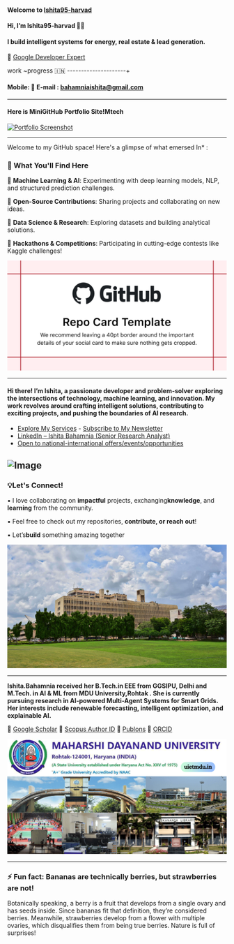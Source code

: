 
    
#### Welcome to [Ishita95-harvad](https://github.com/Ishita95-harvad)
  
   #### Hi, I’m Ishita95-harvad 🎀🎀
 #### I build intelligent systems for energy, real estate & lead generation.  
 🎈 [Google Developer Expert](https://g.dev/ishitabahammnia) 
 
 work ~progress 🇮🇳 ---------------------+
 
#### Mobile: 📱 E-mail : bahamniaishita@gmail.com
----------------------
 #### Here is MiniGitHub Portfolio Site!Mtech

[![Portfolio Screenshot](https://github.com/Ishita95-harvard/Ishita95-harvard/blob/main/images/portfolio-screenshot.jpg?raw=true)](https://ishita95-harvard.github.io/)

-----------

Welcome to my GitHub space! Here's a glimpse of what emersed In* :
   
 ### 🌟 What You'll Find Here 
 
🔹 **Machine Learning & AI**: Experimenting with deep learning models, NLP, and structured prediction challenges.

🔹 **Open-Source Contributions**: Sharing projects and collaborating on new ideas.

🔹 **Data Science & Research**: Exploring datasets and building analytical solutions.

🔹 **Hackathons & Competitions**: Participating in cutting-edge contests like Kaggle challenges!

![GitHub Photo](https://github.com/Ishita95-harvad/Ishita95-harvad/blob/main/repository-open-graph-template.png)

 ---
    
#### Hi there! I’m Ishita, a passionate developer and problem-solver exploring the intersections of technology, machine learning, and innovation. My work revolves around crafting intelligent solutions, contributing to exciting projects, and pushing the boundaries of AI research.
  
 -  [Explore My Services](https://www.linkedin.com/services/page/942495333429368567/) - [Subscribe to My Newsletter](https://www.linkedin.com/newsletters/ishita-bahamnia-7269213550366089216/)
-  [LinkedIn – Ishita Bahamnia (Senior Research Analyst)](https://www.linkedin.com/in/-ishitabahamnia-seniorresearchanalyst)
-  [Open to national-international offers/events/opportunities](https://www.india.gov.in/)


![Image](https://trinitylifesciences.com/wp-content/uploads/2023/06/AIML-101-web.jpg)
-------------

### 💡Let's Connect!

 ▪ I love collaborating on **impactful** projects, exchanging**knowledge**, and **learning** from the community.

▪ Feel free to check out my repositories, **contribute, or reach out**!

▪ Let’s**build** something amazing together

![WE0wez](https://github.com/Ishita95-harvad/Ishita95-harvad/blob/main/WE0wez.jpg?raw=true)




-----------------------------------------------------------------------------------------------------------------------

**Ishita.Bahamnia received her B.Tech.in EEE from GGSIPU, Delhi and M.Tech. in AI & ML  from MDU University,Rohtak . She is currently pursuing research in AI-powered Multi-Agent Systems for Smart Grids. Her interests include renewable forecasting, intelligent optimization, and explainable AI.**

🔗 [Google Scholar](https://scholar.google.com/citations?view_op=new_profile&hl=id) 🔗 [Scopus Author ID](https://www.scopus.com/authid/detail.uri?authorId=XXXXXX)  🔗 [Publons](https://www.webofscience.com/wos/author/record/NUQ-4268-2025)  🔗 [ORCID](https://orcid.org/0009-0006-6433-0895)


![Maharshi Dayanand University Campus](https://github.com/Ishita95-harvad/Ishita95-harvad/blob/main/Maharishi-Dayanand-University-SAVE-1.png)

--------

### ⚡ Fun fact: Bananas are technically berries, but strawberries are not!
Botanically speaking, a berry is a fruit that develops from a single ovary and has seeds inside. Since bananas fit that definition, they’re considered berries. Meanwhile, strawberries develop from a flower with multiple ovaries, which disqualifies them from being true berries. Nature is full of surprises!



<!---
Ishita95-harvad/Ishita95-harvad is a ✨ special ✨ repository because its `README.md` (this file) appears on your GitHub profile.
You can click the Preview link to take a look at your changes.
--->

